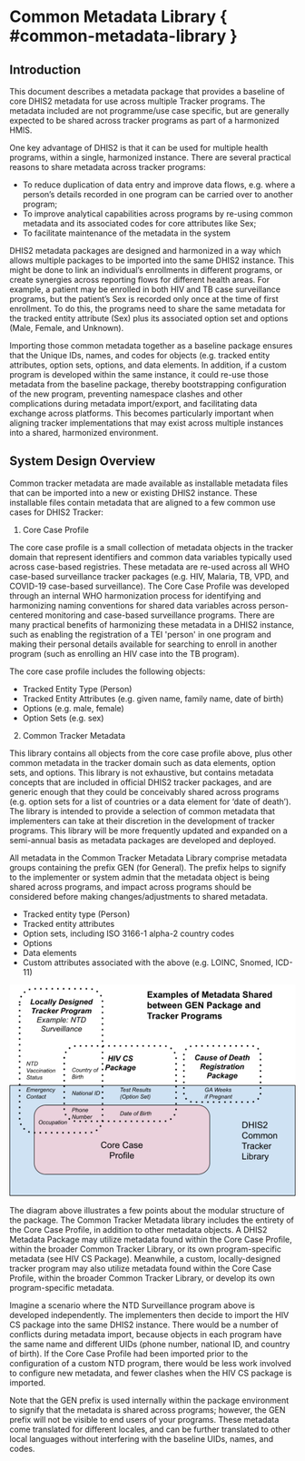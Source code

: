 # Common Metadata Library { #common-metadata-library }

## Introduction

This document describes a metadata package that provides a baseline of core DHIS2 metadata for use across multiple Tracker programs. The metadata included are not programme/use case specific, but are generally expected to be shared across tracker programs as part of a harmonized HMIS.

One key advantage of DHIS2 is that it can be used for multiple health programs, within a single, harmonized instance. There are several practical reasons to share metadata across tracker programs:

- To reduce duplication of data entry and improve data flows, e.g. where a person’s details recorded in one program can be carried over to another program;
- To improve analytical capabilities across programs by re-using common metadata and its associated codes for core attributes like Sex;
- To facilitate maintenance of the metadata in the system

DHIS2 metadata packages are designed and harmonized in a way which allows multiple packages to be imported into the same DHIS2 instance. This might be done to link an individual’s enrollments in different programs, or create synergies across reporting flows for different health areas. For example, a patient may be enrolled in both HIV and TB case surveillance programs, but the patient’s Sex is recorded only once at the time of first enrollment. To do this, the programs need to share the same metadata for the tracked entity attribute (Sex) plus its associated option set and options (Male, Female, and Unknown).

Importing those common metadata together as a baseline package ensures that the Unique IDs, names, and codes for objects (e.g. tracked entity attributes, option sets, options, and data elements. In addition, if a custom program is developed within the same instance, it could re-use those metadata from the baseline package, thereby bootstrapping configuration of the new program, preventing namespace clashes and other complications during metadata import/export, and facilitating data exchange across platforms. This becomes particularly important when aligning tracker implementations that may exist across multiple instances into a shared, harmonized environment.

## System Design Overview

Common tracker metadata are made available as installable metadata files that can be imported into a new or existing DHIS2 instance. These installable files contain metadata that are aligned to a few common use cases for DHIS2 Tracker:

1. Core Case Profile

The core case profile is a small collection of metadata objects in the tracker domain that represent identifiers and common data variables typically used across case-based registries. These metadata are re-used across all WHO case-based surveillance tracker packages (e.g. HIV, Malaria, TB, VPD, and COVID-19 case-based surveillance). The Core Case Profile was developed through an internal WHO harmonization process for identifying and harmonizing naming conventions for shared data variables across person-centered monitoring and case-based surveillance programs. There are many practical benefits of harmonizing these metadata in a DHIS2 instance, such as enabling the registration of a TEI 'person' in one program and making their personal details available for searching to enroll in another program (such as enrolling an HIV case into the TB program). 

The core case profile includes the following objects:
- Tracked Entity Type (Person)
- Tracked Entity Attributes (e.g. given name, family name, date of birth)
- Options (e.g. male, female)
- Option Sets (e.g. sex)

2. Common Tracker Metadata 

This library contains all objects from the core case profile above, plus other common metadata in the tracker domain such as data elements, option sets, and options. This library is not exhaustive, but contains metadata concepts that are included in official DHIS2 tracker packages, and are generic enough that they could be conceivably shared across programs (e.g. option sets for a list of countries or a data element for ‘date of death’). The library is intended to provide a selection of common metadata that implementers can take at their discretion in the development of tracker programs. This library will be more frequently updated and expanded on a semi-annual basis as metadata packages are developed and deployed.

All metadata in the Common Tracker Metadata Library comprise metadata groups containing the prefix GEN (for General). The prefix helps to signify to the implementer or system admin that the metadata object is being shared across programs, and impact across programs should be considered before making changes/adjustments to shared metadata.

- Tracked entity type (Person)
- Tracked entity attributes
- Option sets, including ISO 3166-1 alpha-2 country codes
- Options
- Data elements
- Custom attributes associated with the above (e.g. LOINC, Snomed, ICD-11)

![Shared metadata diagram](resources/images/metadata-diagram-en.png)

The diagram above illustrates a few points about the modular structure of the package. The Common Tracker Metadata library includes the entirety of the Core Case Profile, in addition to other metadata objects. A DHIS2 Metadata Package may utilize metadata found within the Core Case Profile, within the broader Common Tracker Library, or its own program-specific metadata (see HIV CS Package). Meanwhile, a custom, locally-designed tracker program may also utilize metadata found within the Core Case Profile, within the broader Common Tracker Library, or develop its own program-specific metadata.

Imagine a scenario where the NTD Surveillance program above is developed independently. The implementers then decide to import the HIV CS package into the same DHIS2 instance. There would be a number of conflicts during metadata import, because objects in each program have the same name and different UIDs (phone number, national ID, and country of birth). If the Core Case Profile had been imported prior to the configuration of a custom NTD program, there would be less work involved to configure new metadata, and fewer clashes when the HIV CS package is imported.

Note that the GEN prefix is used internally within the package environment to signify that the metadata is shared across programs; however, the GEN prefix will not be visible to end users of your programs. These metadata come translated for different locales, and can be further translated to other local languages without interfering with the baseline UIDs, names, and codes.
